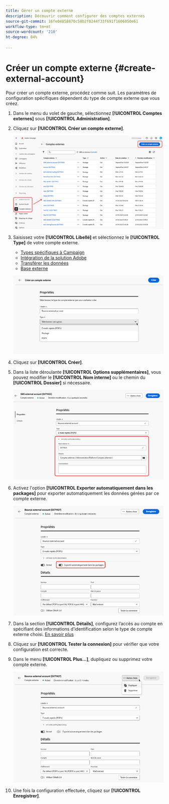 ```yaml
---
title: Gérer un compte externe
description: Découvrir comment configurer des comptes externes
source-git-commit: 16fe04858870c58b2f0244f33f691f1606050e61
workflow-type: tm+mt
source-wordcount: '210'
ht-degree: 84%

---
```


# Créer un compte externe {#create-external-account}

Pour créer un compte externe, procédez comme suit. Les paramètres de configuration spécifiques dépendent du type de compte externe que vous créez.

1. Dans le menu du volet de gauche, sélectionnez **[!UICONTROL Comptes externes]** sous **[!UICONTROL Administration]**.

1. Cliquez sur **[!UICONTROL Créer un compte externe]**.

   ![Capture d’écran montrant l’option de création d’un compte externe dans l’interface utilisateur web.](assets/external_account_create_1.png)

1. Saisissez votre **[!UICONTROL Libellé]** et sélectionnez le **[!UICONTROL Type]** de votre compte externe.

   * [Types spécifiques à Campaign](external-account.md)
   * [Intégration de la solution Adobe](integration-external-account.md)
   * [Transférer les données](transfer-external-account.md)
   * [Base externe](external-account-database.md)

   ![Capture d&#39;écran montrant les champs permettant de saisir le libellé et de sélectionner le type de compte externe.](assets/external_account_create_2.png)

1. Cliquez sur **[!UICONTROL Créer]**.

1. Dans la liste déroulante **[!UICONTROL Options supplémentaires]**, vous pouvez modifier le **[!UICONTROL Nom interne]** ou le chemin du **[!UICONTROL Dossier]** si nécessaire.

   ![Capture d’écran montrant des options supplémentaires pour la configuration du nom interne et du chemin de dossier.](assets/external_account_create_3.png)

1. Activez l&#39;option **[!UICONTROL Exporter automatiquement dans les packages]** pour exporter automatiquement les données gérées par ce compte externe.<!--Exported where??-->

   ![Capture d’écran montrant l’option permettant d’activer l’exportation automatique dans les packages.](assets/external_account_create_exported.png)

1. Dans la section **[!UICONTROL Détails]**, configurez l’accès au compte en spécifiant des informations d’identification selon le type de compte externe choisi. [En savoir plus](#bounce)

1. Cliquez sur **[!UICONTROL Tester la connexion]** pour vérifier que votre configuration est correcte.

1. Dans le menu **[!UICONTROL Plus...]**, dupliquez ou supprimez votre compte externe.

   ![Capture d’écran montrant le menu Plus avec des options pour dupliquer ou supprimer le compte externe.](assets/external_account_create_4.png)

1. Une fois la configuration effectuée, cliquez sur **[!UICONTROL Enregistrer]**.
